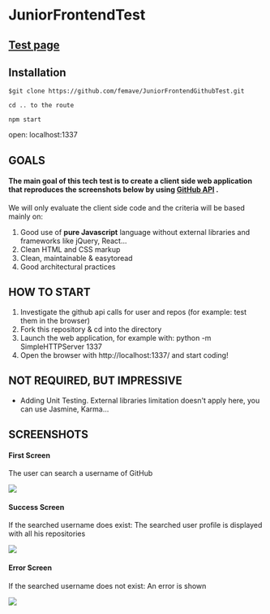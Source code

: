 # JuniorFrontendTest

## [Test page](https://githubfrontendtest.herokuapp.com/?Search=Search#)


## Installation

    $git clone https://github.com/femave/JuniorFrontendGithubTest.git
    
    cd .. to the route
    
    npm start
    
   open: localhost:1337
    


## GOALS


#### The main goal of this tech test is to create a client side web application that reproduces the screenshots below by using [GitHub API](https://developer.github.com/v3/) .

We will only evaluate the client side code and the criteria will be based mainly on:

1. Good use of **pure Javascript** language without external libraries and frameworks like jQuery, React...
2. Clean HTML and CSS markup
3. Clean, maintainable & easy­to­read
4. Good architectural practices

## HOW TO START

1. Investigate the github api calls for user and repos (for example: test them in the browser)
2. Fork this repository & cd into the directory
3. Launch the web application, for example with: python -m SimpleHTTPServer 1337
4. Open the browser with http://localhost:1337/ and start coding!

## NOT REQUIRED, BUT IMPRESSIVE

- Adding Unit Testing. External libraries limitation doesn't apply here, you can use Jasmine, Karma...


## SCREENSHOTS

#### First Screen

The user can search a username of GitHub

![](https://github.com/gerardcobas/JuniorFrontendTest/blob/master/images/First-Screen.png)

#### Success Screen

If the searched username does exist: The searched user profile is displayed with all his repositories

![](https://github.com/gerardcobas/JuniorFrontendTest/blob/master/images/Success-screen.png)

#### Error Screen

If the searched username does not exist: An error is shown

![](https://github.com/gerardcobas/JuniorFrontendTest/blob/master/images/Error-screen.png)




